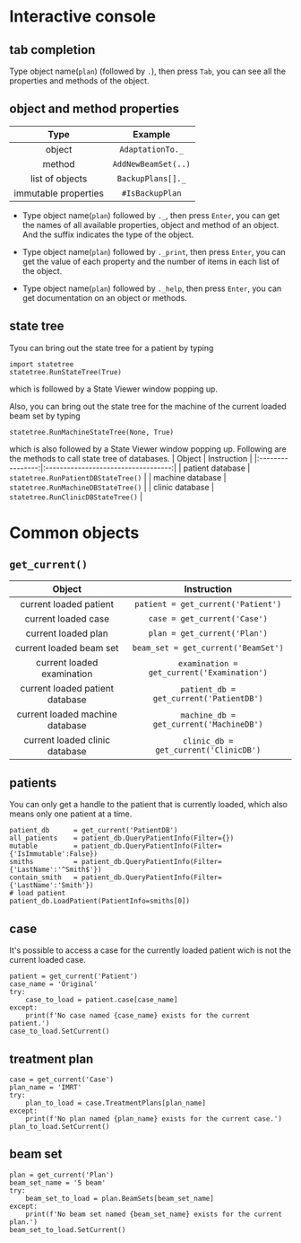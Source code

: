 # Interactive console
## tab completion
Type object name(`plan`) (followed by `.`), then press `Tab`, you can see all the properties and methods of the object.

## object and method properties
|        Type          |       Example       |
|:--------------------:|:-------------------:|
| object               | `AdaptationTo._`    |
| method               | `AddNewBeamSet(..)` |
| list of objects      | `BackupPlans[]._`   |
| immutable properties | `#IsBackupPlan`     |
- Type object name(`plan`) followed by `._`, then press `Enter`, you can get the names of all available properties, object and method of an object. 
And the suffix indicates the type of the object.

- Type object name(`plan`) followed by `._print`, then press `Enter`, you can get the value of each property and the number of items in each list of the object. 

- Type object name(`plan`) followed by `._help`, then press `Enter`, you can get documentation on an object or methods.

## state tree
Tyou can bring out the state tree for a patient by typing
```
import statetree
statetree.RunStateTree(True)
```
which is followed by a State Viewer window popping up.

Also, you can bring out the state tree for the machine of the current loaded beam set by typing
```
statetree.RunMachineStateTree(None, True)
```
which is also followed by a State Viewer window popping up.
Following are the methods to call state tree of databases.
|      Object      |             Instruction             |
|:----------------:|:-----------------------------------:|
| patient database | `statetree.RunPatientDBStateTree()` |
| machine database | `statetree.RunMachineDBStateTree()` |
| clinic database  | `statetree.RunClinicDBStateTree()`  |

# Common objects
## `get_current()`
|              Object             |                 Instruction                |
|:-------------------------------:|:------------------------------------------:|
| current loaded patient          | `patient = get_current('Patient')`         |
| current loaded case             | `case = get_current('Case')`               |
| current loaded plan             | `plan = get_current('Plan')`               |
| current loaded beam set         | `beam_set = get_current('BeamSet')`        |
| current loaded examination      | `examination = get_current('Examination')` |
| current loaded patient database | `patient_db = get_current('PatientDB')`    |
| current loaded machine database | `machine_db = get_current('MachineDB')`    |
| current loaded clinic database  | `clinic_db = get_current('ClinicDB')`      |

## patients
You can only get a handle to the patient that is currently loaded, which also means only one patient at a time.
```
patient_db      = get_current('PatientDB')
all_patients    = patient_db.QueryPatientInfo(Filter={})
mutable         = patient_db.QueryPatientInfo(Filter={'IsImmutable':False})
smiths          = patient_db.QueryPatientInfo(Filter={'LastName':'^Smith$'})
contain_smith   = patient_db.QueryPatientInfo(Filter={'LastName':'Smith'})
# load patient
patient_db.LoadPatient(PatientInfo=smiths[0])
```

## case
It's possible to access a case for the currently loaded patient wich is not the current loaded case.
```
patient = get_current('Patient')
case_name = 'Original'
try:
    case_to_load = patient.case[case_name]
except:
    print(f'No case named {case_name} exists for the current patient.')
case_to_load.SetCurrent()
```

## treatment plan
```
case = get_current('Case')
plan_name = 'IMRT'
try:
    plan_to_load = case.TreatmentPlans[plan_name]
except:
    print(f'No plan named {plan_name} exists for the current case.')
plan_to_load.SetCurrent()
```

## beam set
```
plan = get_current('Plan')
beam_set_name = '5 beam'
try:
    beam_set_to_load = plan.BeamSets[beam_set_name]
except:
    print(f'No beam set named {beam_set_name} exists for the current plan.')
beam_set_to_load.SetCurrent()
```